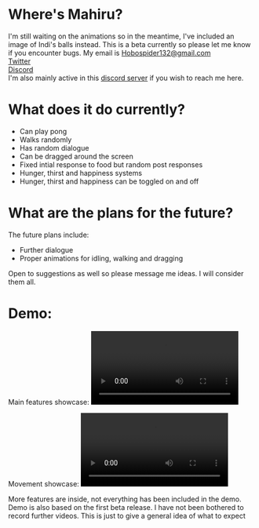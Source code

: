 # Where's Mahiru?
I'm still waiting on the animations so in the meantime, I've included an image of Indi's balls instead.
This is a beta currently so please let me know if you encounter bugs. My email is Hobospider132@gmail.com
</br><a href="https://x.com/Hobospider132">Twitter</a>
</br><a href="https://www.discord.com/users/649892152398315540">Discord</a>
</br>I'm also mainly active in this <a href="https://discord.gg/otonari">discord server</a> if you wish to reach me here.

# What does it do currently?
- Can play pong
- Walks randomly
- Has random dialogue
- Can be dragged around the screen
- Fixed intial response to food but random post responses
- Hunger, thirst and happiness systems
- Hunger, thirst and happiness can be toggled on and off

# What are the plans for the future?
The future plans include:
- Further dialogue
- Proper animations for idling, walking and dragging

Open to suggestions as well so please message me ideas. I will consider them all.

# Demo:

Main features showcase: <video src="https://github.com/user-attachments/assets/a8f586fb-70a9-4562-9656-c658dd4d5ed3"></video>

Movement showcase: <video src="https://github.com/user-attachments/assets/7abdf991-2c8d-437d-9a51-1a54bfcf6564"></video>

More features are inside, not everything has been included in the demo. Demo is also based on the first beta release.
I have not been bothered to record further videos. This is just to give a general idea of what to expect
